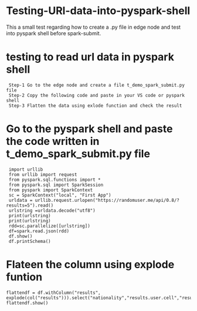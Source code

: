 # Testing-URl-data-into-pyspark-shell
This a small test regarding how to create a .py file in edge node and test into pyspark shell before spark-submit.
# testing to read url data in pyspark shell

     Step-1 Go to the edge node and create a file t_demo_spark_submit.py file
     Step-2 Copy the following code and paste in your VS code or pyspark shell
     Step-3 Flatten the data using exlode function and check the result

# Go to the pyspark shell and paste the code written in t_demo_spark_submit.py file 

     import urllib
     from urllib import request
     from pyspark.sql.functions import *
     from pyspark.sql import SparkSession
     from pyspark import SparkContext
     sc = SparkContext("local", "First App")
     urldata = urllib.request.urlopen("https://randomuser.me/api/0.8/?results=5").read()
     urlstring =urldata.decode("utf8")
     print(urlstring)
     print(urlstring)
     rdd=sc.parallelize([urlstring])
     df=spark.read.json(rdd)
     df.show()
     df.printSchema()
     
# Flateen the column using explode funtion

    flattendf = df.withColumn("results",
    explode(col("results"))).select("nationality","results.user.cell","results.user.dob","results.user.email","results.user.gender","results.user.location.*")
    flattendf.show()
